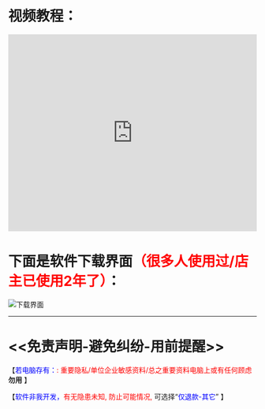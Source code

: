 # 视频教程：
<iframe width="100%" height="400" allowfullscreen="allowfullscreen" mozallowfullscreen="mozallowfullscreen" msallowfullscreen="msallowfullscreen" oallowfullscreen="oallowfullscreen" webkitallowfullscreen="webkitallowfullscreen" src="https://api.mojy.xyz/player/dplayer.html?url=https://ghproxy.com/https://github.com/MoeTutorial/file-storage/raw/master/%E7%99%BE%E5%BA%A6%E7%BD%91%E7%9B%98%E5%8A%A0%E9%80%9F/assets/%E8%A7%86%E9%A2%91%E6%95%99%E7%A8%8B.mp4" frameborder="0" scrolling="no"></iframe>

# 下面是软件下载界面<font color="red">（很多人使用过/店主已使用2年了）</font>：
![下载界面](https://ghproxy.com/https://github.com/MoeTutorial/file-storage/blob/master/%E7%99%BE%E5%BA%A6%E7%BD%91%E7%9B%98%E5%8A%A0%E9%80%9F/assets/1.png?raw=true)
<hr>

# <<免责声明-避免纠纷-用前提醒>>
【<font color="blue">若电脑存有：</font><font color="red">: 重要隐私/单位企业敏感资料/总之重要资料电脑上或有任何顾虑</font> **勿用** 】

【<font color="blue">软件非我开发，</font><font color="red">有无隐患未知, 防止可能情况, </font>可选择“<font color="blue">仅退款-其它</font>” 】
